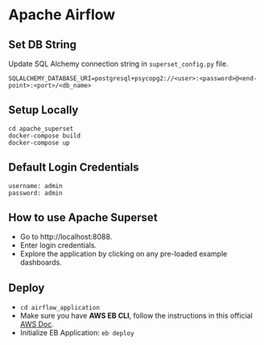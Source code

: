 # Apache Airflow

## Set DB String

Update SQL Alchemy connection string in `superset_config.py` file.

```
SQLALCHEMY_DATABASE_URI=postgresql+psycopg2://<user>:<password>@<end-point>:<port>/<db_name>
```

## Setup Locally

```
cd apache_superset
docker-compose build
docker-compose up
```

## Default Login Credentials

```
username: admin
password: admin
```

## How to use Apache Superset

- Go to http://localhost:8088.
- Enter login credentials.
- Explore the application by clicking on any pre-loaded example dashboards.

## Deploy

- `cd airflow_application`
- Make sure you have **AWS EB CLI**, follow the instructions in this official [AWS Doc](https://docs.aws.amazon.com/elasticbeanstalk/latest/dg/eb-cli3-install-advanced.html).
- Initialize EB Application: `eb deploy`
